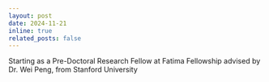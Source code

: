 ```yaml
---
layout: post
date: 2024-11-21
inline: true
related_posts: false
---
```


Starting as a Pre-Doctoral Research Fellow at Fatima Fellowship advised by Dr. Wei Peng, from Stanford University
